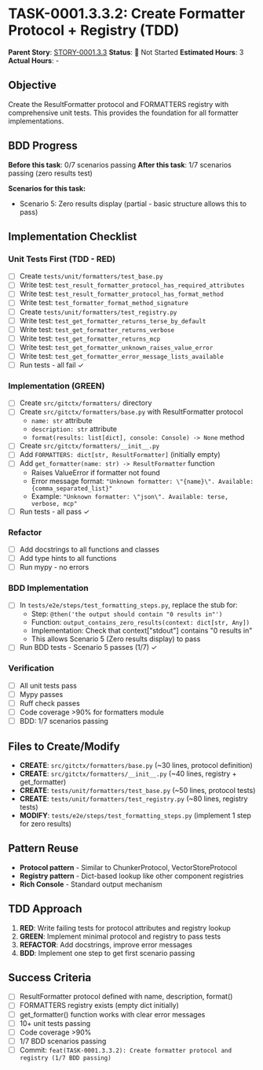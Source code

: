 # TASK-0001.3.3.2: Create Formatter Protocol + Registry (TDD)

**Parent Story**: [STORY-0001.3.3](README.md)
**Status**: 🔵 Not Started
**Estimated Hours**: 3
**Actual Hours**: -

## Objective

Create the ResultFormatter protocol and FORMATTERS registry with comprehensive unit tests. This provides the foundation for all formatter implementations.

## BDD Progress

**Before this task**: 0/7 scenarios passing
**After this task**: 1/7 scenarios passing (zero results test)

**Scenarios for this task:**
- Scenario 5: Zero results display (partial - basic structure allows this to pass)

## Implementation Checklist

### Unit Tests First (TDD - RED)
- [ ] Create `tests/unit/formatters/test_base.py`
- [ ] Write test: `test_result_formatter_protocol_has_required_attributes`
- [ ] Write test: `test_result_formatter_protocol_has_format_method`
- [ ] Write test: `test_formatter_format_method_signature`
- [ ] Create `tests/unit/formatters/test_registry.py`
- [ ] Write test: `test_get_formatter_returns_terse_by_default`
- [ ] Write test: `test_get_formatter_returns_verbose`
- [ ] Write test: `test_get_formatter_returns_mcp`
- [ ] Write test: `test_get_formatter_unknown_raises_value_error`
- [ ] Write test: `test_get_formatter_error_message_lists_available`
- [ ] Run tests - all fail ✓

### Implementation (GREEN)
- [ ] Create `src/gitctx/formatters/` directory
- [ ] Create `src/gitctx/formatters/base.py` with ResultFormatter protocol
  - `name: str` attribute
  - `description: str` attribute
  - `format(results: list[dict], console: Console) -> None` method
- [ ] Create `src/gitctx/formatters/__init__.py`
- [ ] Add `FORMATTERS: dict[str, ResultFormatter]` (initially empty)
- [ ] Add `get_formatter(name: str) -> ResultFormatter` function
  - Raises ValueError if formatter not found
  - Error message format: `"Unknown formatter: \"{name}\". Available: {comma_separated_list}"`
  - Example: `"Unknown formatter: \"json\". Available: terse, verbose, mcp"`
- [ ] Run tests - all pass ✓

### Refactor
- [ ] Add docstrings to all functions and classes
- [ ] Add type hints to all functions
- [ ] Run mypy - no errors

### BDD Implementation
- [ ] In `tests/e2e/steps/test_formatting_steps.py`, replace the stub for:
  - Step: `@then('the output should contain "0 results in"')`
  - Function: `output_contains_zero_results(context: dict[str, Any])`
  - Implementation: Check that context["stdout"] contains "0 results in"
  - This allows Scenario 5 (Zero results display) to pass
- [ ] Run BDD tests - Scenario 5 passes (1/7) ✓

### Verification
- [ ] All unit tests pass
- [ ] Mypy passes
- [ ] Ruff check passes
- [ ] Code coverage >90% for formatters module
- [ ] BDD: 1/7 scenarios passing

## Files to Create/Modify

- **CREATE**: `src/gitctx/formatters/base.py` (~30 lines, protocol definition)
- **CREATE**: `src/gitctx/formatters/__init__.py` (~40 lines, registry + get_formatter)
- **CREATE**: `tests/unit/formatters/test_base.py` (~50 lines, protocol tests)
- **CREATE**: `tests/unit/formatters/test_registry.py` (~80 lines, registry tests)
- **MODIFY**: `tests/e2e/steps/test_formatting_steps.py` (implement 1 step for zero results)

## Pattern Reuse

- **Protocol pattern** - Similar to ChunkerProtocol, VectorStoreProtocol
- **Registry pattern** - Dict-based lookup like other component registries
- **Rich Console** - Standard output mechanism

## TDD Approach

1. **RED**: Write failing tests for protocol attributes and registry lookup
2. **GREEN**: Implement minimal protocol and registry to pass tests
3. **REFACTOR**: Add docstrings, improve error messages
4. **BDD**: Implement one step to get first scenario passing

## Success Criteria

- [ ] ResultFormatter protocol defined with name, description, format()
- [ ] FORMATTERS registry exists (empty dict initially)
- [ ] get_formatter() function works with clear error messages
- [ ] 10+ unit tests passing
- [ ] Code coverage >90%
- [ ] 1/7 BDD scenarios passing
- [ ] Commit: `feat(TASK-0001.3.3.2): Create formatter protocol and registry (1/7 BDD passing)`
